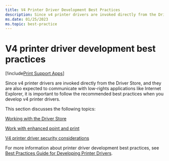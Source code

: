 ```yaml
---
title: V4 Printer Driver Development Best Practices
description: Since v4 printer drivers are invoked directly from the Driver Store, and they are also expected to communicate with low-rights applications like Internet Explorer, it is important to follow the recommended best practices when you develop v4 printer drivers.
ms.date: 01/25/2023
ms.topic: best-practice
---
```


# V4 printer driver development best practices

[!include[Print Support Apps](../includes/print-support-apps.md)]

Since v4 printer drivers are invoked directly from the Driver Store, and they are also expected to communicate with low-rights applications like Internet Explorer, it is important to follow the recommended best practices when you develop v4 printer drivers.

This section discusses the following topics:

[Working with the Driver Store](working-with-the-driver-store.md)

[Work with enhanced point and print](working-well-with-enhanced-point-and-print.md)

[V4 printer driver security considerations](v4-printer-driver-security-considerations.md)

For more information about printer driver development best practices, see [Best Practices Guide for Developing Printer Drivers](/previous-versions/windows/hardware/design/dn653553(v=vs.85)).
